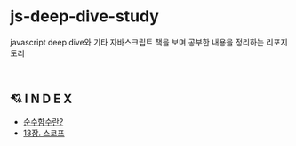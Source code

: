 # js-deep-dive-study
javascript deep dive와 기타 자바스크립트 책을 보며 공부한 내용을 정리하는 리포지토리

<br>

## 💘 **I N D E X**
- [순수함수란?](./[brynna]_pureFunction.md)
- [13장. 스코프](./[brynna]_13.scope.md)
